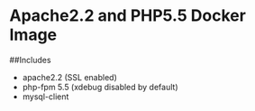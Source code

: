 Apache2.2 and PHP5.5 Docker Image
========================

##Includes
* apache2.2 (SSL enabled)
* php-fpm 5.5 (xdebug disabled by default)
* mysql-client

